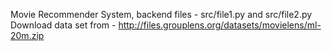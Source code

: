 Movie Recommender System,
backend files - src/file1.py and src/file2.py
Download data set from - http://files.grouplens.org/datasets/movielens/ml-20m.zip
